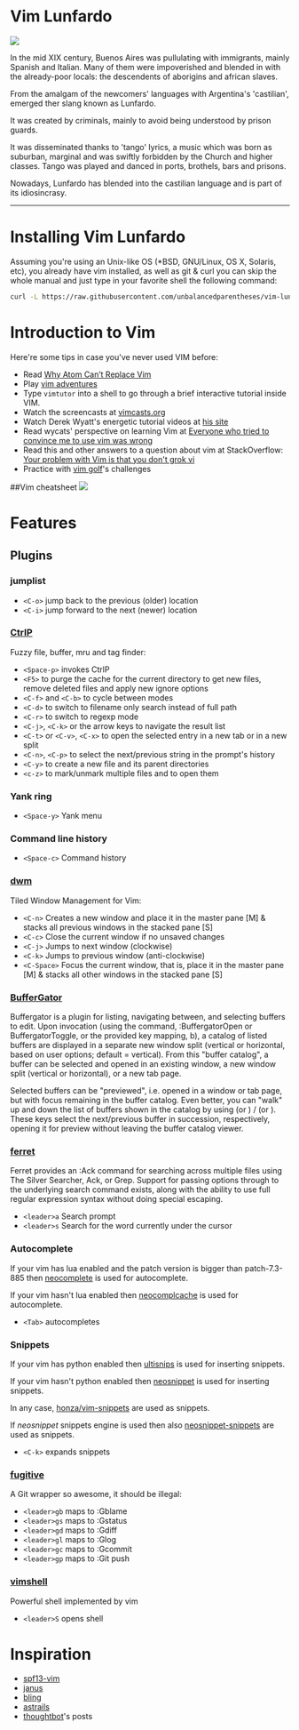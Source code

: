 # Vim Lunfardo

![](https://raw.githubusercontent.com/unbalancedparentheses/lunfardo/master/images/buenosaires.jpg)

In the mid XIX century, Buenos Aires was pullulating with immigrants, mainly Spanish and Italian. Many of them were impoverished and blended in with 
the already-poor locals: the descendents of aborigins and african slaves.

From the amalgam of the newcomers' languages with Argentina's 'castilian', emerged ther slang known as Lunfardo.

It was created by criminals, mainly to avoid being understood by prison guards.

It was disseminated thanks to 'tango' lyrics, a music which was born as suburban, marginal and was swiftly forbidden by the Church and higher classes. Tango was played and danced in ports, brothels, bars and prisons.

Nowadays, Lunfardo has blended into the castilian language and is part of its idiosincrasy.

---

# Installing Vim Lunfardo

Assuming you're using an Unix-like OS (*BSD, GNU/Linux, OS X, Solaris, etc), you already have vim installed, as well as git & curl you can skip the whole manual and just type in your favorite shell the following command:

```bash
curl -L https://raw.githubusercontent.com/unbalancedparentheses/vim-lunfardo/master/bootstrap.sh | bash
```

# Introduction to Vim

Here're some tips in case you've never used VIM before:

* Read [Why Atom Can’t Replace Vim](https://medium.com/@mkozlows/why-atom-cant-replace-vim-433852f4b4d1)
* Play [vim adventures](http://vim-adventures.com/)
* Type `vimtutor` into a shell to go through a brief interactive
  tutorial inside VIM.
* Watch the screencasts at [vimcasts.org](http://vimcasts.org/)
* Watch Derek Wyatt's energetic tutorial videos at [his site](http://derekwyatt.org/vim/tutorials/)
* Read wycats' perspective on learning Vim at
  [Everyone who tried to convince me to use vim was wrong](http://yehudakatz.com/2010/07/29/everyone-who-tried-to-convince-me-to-use-vim-was-wrong/)
* Read this and other answers to a question about vim at StackOverflow:
  [Your problem with Vim is that you don't grok vi](http://stackoverflow.com/questions/1218390/what-is-your-most-productive-shortcut-with-vim/1220118#1220118)
* Practice with [vim golf](http://vimgolf.com/)'s challenges

##Vim cheatsheet
![](https://i.imgur.com/YLInLlY.png)

# Features

## Plugins

### jumplist
* `<C-o>` jump back to the previous (older) location
* `<C-i>` jump forward to the next (newer) location

### [CtrlP](https://github.com/kien/ctrlp.vim)

Fuzzy file, buffer, mru and tag finder:

* `<Space-p>` invokes CtrlP
* `<F5>` to purge the cache for the current directory to get new files, remove deleted files and apply new ignore options
* `<C-f>` and `<C-b>` to cycle between modes
* `<C-d>` to switch to filename only search instead of full path
* `<C-r>` to switch to regexp mode
* `<C-j>`, `<C-k>` or the arrow keys to navigate the result list
* `<C-t>` or `<C-v>`, `<C-x>` to open the selected entry in a new tab or in a new split
* `<C-n>`, `<C-p>` to select the next/previous string in the prompt's history
* `<C-y>` to create a new file and its parent directories
* `<c-z>` to mark/unmark multiple files and <c-o> to open them

### Yank ring

* `<Space-y>` Yank menu

### Command line history

* `<Space-c>` Command history

### [dwm](https://github.com/spolu/dwm.vim)

Tiled Window Management for Vim:

* `<C-n>` Creates a new window and place it in the master pane [M] & stacks all previous windows in the stacked pane [S]
* `<C-c>` Close the current window if no unsaved changes
* `<C-j>` Jumps to next window (clockwise)
* `<C-k>` Jumps to previous window (anti-clockwise)
* `<C-Space>` Focus the current window, that is, place it in the master pane [M] & stacks all other windows in the stacked pane [S]

### [BufferGator](https://github.com/jeetsukumaran/vim-buffergator)

Buffergator is a plugin for listing, navigating between, and selecting buffers to edit. Upon invocation (using the command, :BuffergatorOpen or BuffergatorToggle, or the provided key mapping, <Leader>b), a catalog of listed buffers are displayed in a separate new window split (vertical or horizontal, based on user options; default = vertical). From this "buffer catalog", a buffer can be selected and opened in an existing window, a new window split (vertical or horizontal), or a new tab page.

Selected buffers can be "previewed", i.e. opened in a window or tab page, but with focus remaining in the buffer catalog. Even better, you can "walk" up and down the list of buffers shown in the catalog by using <C-N> (or <SPACE>) / <C-P> (or <C-SPACE>). These keys select the next/previous buffer in succession, respectively, opening it for preview without leaving the buffer catalog viewer.

### [ferret](https://github.com/wincent/ferret)
Ferret provides an :Ack command for searching across multiple files using The Silver Searcher, Ack, or Grep. Support for passing options through to the underlying search command exists, along with the ability to use full regular expression syntax without doing special escaping.

* `<leader>a` Search prompt
* `<leader>s` Search for the word currently under the cursor

### Autocomplete

If your vim has lua enabled and the patch version is bigger than patch-7.3-885
then [neocomplete](https://github.com/Shougo/neocomplete.vim) is used for autocomplete.

If your vim hasn't lua enabled then
[neocomplcache](https://github.com/Shougo/neocomplcache.vim) is used for autocomplete.

* `<Tab>` autocompletes

### Snippets

If your vim has python enabled then
[ultisnips](https://github.com/SirVer/ultisnips) is used for inserting snippets.

If your vim hasn't python enabled then
[neosnippet](https://github.com/Shougo/neosnippet.vim) is used for inserting snippets.

In any case, [honza/vim-snippets](https://github.com/honza/vim-snippets) are used
as snippets.

If *neosnippet* snippets engine is used then also [neosnippet-snippets](https://github.com/Shougo/neosnippet-snippets/) are used as snippets.

* `<C-k>` expands snippets

### [fugitive](http://github.com/tpope/vim-fugitive)

A Git wrapper so awesome, it should be illegal:

* `<leader>gb` maps to :Gblame<CR>
* `<leader>gs` maps to :Gstatus<CR>
* `<leader>gd` maps to :Gdiff<CR>
* `<leader>gl` maps to :Glog<CR>
* `<leader>gc` maps to :Gcommit<CR>
* `<leader>gp` maps to :Git push<CR>

### [vimshell](https://github.com/Shougo/vimshell.vim)

Powerful shell implemented by vim

* `<leader>S` opens shell

# Inspiration

- [spf13-vim](https://github.com/spf13/spf13-vim)
- [janus](https://github.com/carlhuda/janus)
- [bling](https://github.com/bling/dotvim)
- [astrails](https://github.com/astrails/dotvim)
- [thoughtbot](https://robots.thoughtbot.com/tags/vim)'s posts
